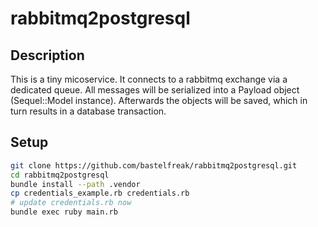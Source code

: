# rabbitmq2postgresql

## Description

This is a tiny micoservice. It connects to a rabbitmq exchange via a dedicated
queue. All messages will be serialized into a Payload object (Sequel::Model
instance). Afterwards the objects will be saved, which in turn results in a
database transaction.

## Setup

```sh
git clone https://github.com/bastelfreak/rabbitmq2postgresql.git
cd rabbitmq2postgresql
bundle install --path .vendor
cp credentials_example.rb credentials.rb
# update credentials.rb now
bundle exec ruby main.rb
```
